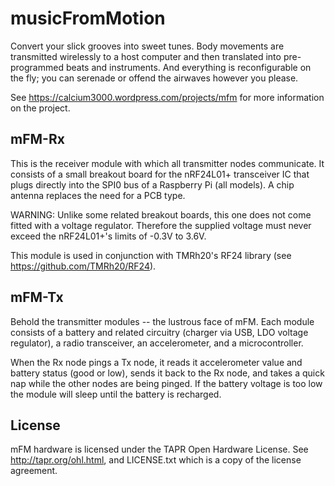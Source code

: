 # musicFromMotion
Convert your slick grooves into sweet tunes.  Body movements are transmitted wirelessly to a host computer and then translated into pre-programmed beats and instruments.  And everything is reconfigurable on the fly; you can serenade or offend the airwaves however you please.

See https://calcium3000.wordpress.com/projects/mfm for more information on the project.


## mFM-Rx
This is the receiver module with which all transmitter nodes communicate.  It consists of a small breakout board for the nRF24L01+ transceiver IC that plugs directly into the SPI0 bus of a Raspberry Pi (all models).  A chip antenna replaces the need for a PCB type.

WARNING: Unlike some related breakout boards, this one does not come fitted with a voltage regulator.  Therefore the supplied voltage must never exceed the nRF24L01+'s limits of -0.3V to 3.6V.

This module is used in conjunction with TMRh20's RF24 library (see https://github.com/TMRh20/RF24).


## mFM-Tx
Behold the transmitter modules -- the lustrous face of mFM.  Each module consists of a battery and related circuitry (charger via USB, LDO voltage regulator), a radio transceiver, an accelerometer, and a microcontroller.

When the Rx node pings a Tx node, it reads it accelerometer value and battery status (good or low), sends it back to the Rx node, and takes a quick nap while the other nodes are being pinged.  If the battery voltage is too low the module will sleep until the battery is recharged.


## License
mFM hardware is licensed under the TAPR Open Hardware License.  See http://tapr.org/ohl.html, and LICENSE.txt which is a copy of the license agreement.
